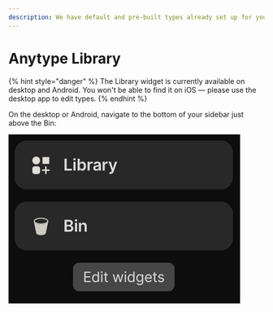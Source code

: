 ```yaml
---
description: We have default and pre-built types already set up for you!
---
```


# Anytype Library

{% hint style="danger" %}
The Library widget is currently available on desktop and Android. You won't be able to find it on iOS — please use the desktop app to edit types.
{% endhint %}

On the desktop or Android, navigate to the bottom of your sidebar just above the Bin:

![](<../../.gitbook/assets/image (31).png>)
